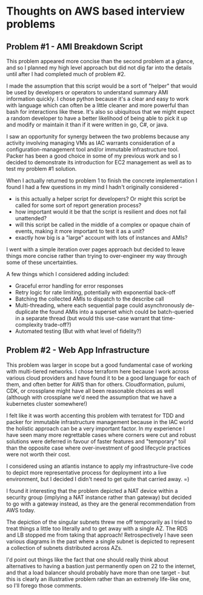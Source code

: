 # Thoughts on AWS based interview problems

## Problem #1 - AMI Breakdown Script

This problem appeared more concise than the second problem at a glance, and so I planned my high level approach but did not dig far into the details until after I had completed much of problem #2.

I made the assumption that this script would be a sort of "helper" that would be used by developers or operators to understand summary AMI information quickly. I chose python because it's a clear and easy to work with language which can often be a little cleaner and more powerful than bash for interactions like these. It's also so ubiquitous that we might expect a random developer to have a better likelihood of being able to pick it up and modify or maintain it than if it were written in go, C#, or java.

I saw an opportunity for synergy between the two problems because any activity involving managing VMs as IAC warrants consideration of a configuration-management tool and/or immutable infrastructure tool. Packer has been a good choice in some of my previous work and so I decided to demonstrate its introduction for EC2 management as well as to test my problem #1 solution.


When I actually returned to problem 1 to finish the concrete implementation I found I had a few questions in my mind I hadn't originally considered -
 - is this actually a helper script for developers? Or might this script be called for some sort of report generation process?
 - how important would it be that the script is resilient and does not fail unattended?
 - will this script be called in the middle of a complex or opaque chain of events, making it more important to test it as a unit?
 - exactly how big is a "large" account with lots of instances and AMIs?

I went with a simple iteration over pages approach but decided to leave things more concise rather than trying to over-engineer my way through some of these uncertainties.


A few things which I considered adding included:
 - Graceful error handling for error responses
 - Retry logic for rate limiting, potentially with exponential back-off
 - Batching the collected AMIs to dispatch to the describe call
 - Multi-threading, where each sequential page could asynchronously de-duplicate the found AMIs into a superset which could be batch-queried in a separate thread (but would this use-case warrant that time-complexity trade-off?)
 - Automated testing (But with what level of fidelity?)
 

## Problem #2 - Web App Infrastructure

This problem was larger in scope but a good fundamental case of working with multi-tiered networks. I chose terraform here because I work across various cloud providers and have found it to be a good language for each of them, and often better for AWS than for others. Cloudformation, pulumi, CDK, or crossplane might have all been reasonable choices as well (although with crossplane we'd need the assumption that we have a kubernetes cluster somewhere!)

I felt like it was worth accenting this problem with terratest for TDD and packer for immutable infrastructure management because in the IAC world the holistic approach can be a very important factor. In my experience I have seen many more regrettable cases where corners were cut and robust solutions were deferred in favour of faster features and "temporary" toil than the opposite case where over-investment of good lifecycle practices were not worth their cost.

I considered using an atlantis instance to apply my infrastructure-live code to depict more representative process for deployment into a live environment, but I decided I didn't need to get quite that carried away. =)

I found it interesting that the problem depicted a NAT device within a security group (implying a NAT instance rather than gateway) but decided to go with a gateway instead, as they are the general recommendation from AWS today.

The depiction of the singular subnets threw me off temporarily as I tried to treat things a little too literally and to get away with a single AZ. The RDS and LB stopped me from taking that approach! Retrospectively I have seen various diagrams in the past where a single subnet is depicted to represent a collection of subnets distributed across AZs.

I'd point out things like the fact that one should really think about alternatives to having a bastion just permanently open on 22 to the internet, and that a load balancer should probably have more than one target - but this is clearly an illustrative problem rather than an extremely life-like one, so I'll forego those comments.
